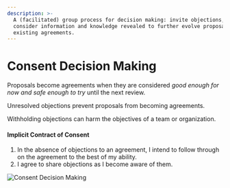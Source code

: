 ```yaml
---
description: >-
  A (facilitated) group process for decision making: invite objections, and
  consider information and knowledge revealed to further evolve proposals or
  existing agreements.
---
```


# Consent Decision Making

Proposals become agreements when they are considered _good enough for now and safe enough to try_ until the next review.

Unresolved objections prevent proposals from becoming agreements.

Withholding objections can harm the objectives of a team or organization.

#### Implicit Contract of Consent <a id="implicit-contract-of-consent"></a>

1. In the absence of objections to an agreement, I intend to follow through on the agreement to the best of my ability.
2. I agree to share objections as I become aware of them.

![Consent Decision Making](https://patterns.sociocracy30.org/img/agreements/consent-decision-making.png)

